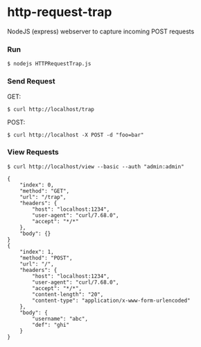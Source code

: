 # http-request-trap
NodeJS (express) webserver to capture incoming POST requests

### Run
```
$ nodejs HTTPRequestTrap.js
```

### Send Request
GET:
```
$ curl http://localhost/trap
```

POST:
```
$ curl http://localhost -X POST -d "foo=bar"
```

### View Requests
```
$ curl http://localhost/view --basic --auth "admin:admin"

{
    "index": 0,
    "method": "GET",
    "url": "/trap",
    "headers": {
        "host": "localhost:1234",
        "user-agent": "curl/7.68.0",
        "accept": "*/*"
    },
    "body": {}
}
{
    "index": 1,
    "method": "POST",
    "url": "/",
    "headers": {
        "host": "localhost:1234",
        "user-agent": "curl/7.68.0",
        "accept": "*/*",
        "content-length": "20",
        "content-type": "application/x-www-form-urlencoded"
    },
    "body": {
        "username": "abc",
        "def": "ghi"
    }
}

```
